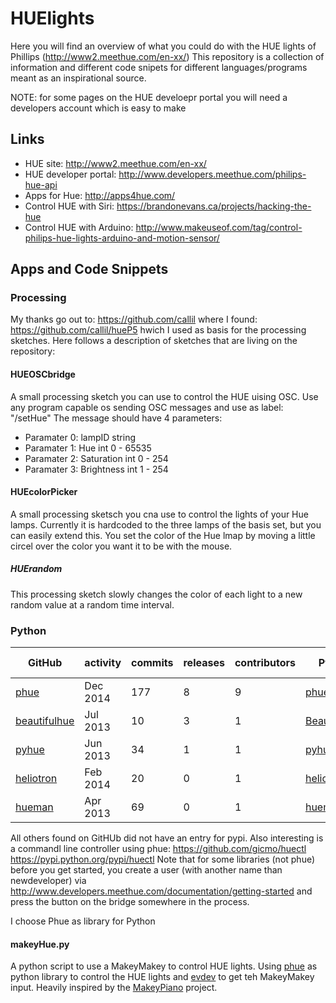 # HUElights

Here you will find an overview of what you could do with the HUE lights of Phillips (http://www2.meethue.com/en-xx/) 
This repository is a collection of information and different code snipets for different languages/programs meant as an inspirational source.

NOTE: for some pages on the HUE develoepr portal you will need a developers account which is easy to make

## Links

* HUE site: http://www2.meethue.com/en-xx/
* HUE developer portal: http://www.developers.meethue.com/philips-hue-api
* Apps for Hue: http://apps4hue.com/
* Control HUE with Siri: https://brandonevans.ca/projects/hacking-the-hue
* Control HUE with Arduino: http://www.makeuseof.com/tag/control-philips-hue-lights-arduino-and-motion-sensor/

## Apps and Code Snippets

### Processing

My thanks go out to: https://github.com/callil where I found: https://github.com/callil/hueP5 hwich I used as basis for the processing sketches. Here follows a description of sketches that are living on the repository:

#### HUEOSCbridge

A small processing sketch you can use to control the HUE uising OSC.
Use any program capable os sending OSC messages and use as label: "/setHue"
The message should have 4 parameters:

* Paramater 0: lampID string
* Paramater 1: Hue  int 0 - 65535
* Paramater 2: Saturation int 0 - 254
* Paramater 3: Brightness int 1 - 254

#### HUEcolorPicker

A small processing sketsch you cna use to control the lights of your Hue lamps. Currently it is hardcoded to the three lamps of the basis set, but you can easily extend this. You set the color of the Hue lmap by moving a little circel over the color you want it to be with the mouse.

##### HUErandom

This processing sketch slowly changes the color of each light to a new random value at a random time interval.


### Python

| **GitHub** | **activity** | **commits** | **releases** | **contributors** | **Python** | **Groups** | **Schedules** |**Python 3** | **pip** | **pip3** | **easy_install** | **easy_install3** |
|---|---|---|---|---|---|---|---|---|---|---|---|---|
| [phue](https://github.com/studioimaginaire/phue) | Dec 2014 | 177 | 8 | 9 | [phue](https://pypi.python.org/pypi/phue) | yes | yes | yes | yes | yes | yes | yes |
| [beautifulhue](https://github.com/allanbunch/beautifulhue) | Jul 2013 | 10 | 3 | 1 | [BeautifulHue](https://pypi.python.org/pypi/BeautifulHue) | yes | yes | [issue](https://github.com/allanbunch/beautifulhue/issues/8) | yes | yes | yes | yes |
| [pyhue](https://github.com/aleroddepaz/pyhue) | Jun 2013 | 34 | 1 | 1 | [pyhue](https://pypi.python.org/pypi/pyhue) |yes | yes | no | yes | yes | yes | yes |
| [heliotron](https://github.com/briancline/heliotron) | Feb 2014 | 20 | 0 | 1 | [heliotron](https://pypi.python.org/pypi/heliotron) | no | no | no | no | no | no | no |
| [hueman](https://github.com/wrboyce/hueman) | Apr 2013 | 69 | 0 | 1 | [hueman](https://pypi.python.org/pypi/hueman) | yes | no | no | no | no | no | no |

All others found on GitHUb did not have an entry for pypi. Also interesting is a commandl line controller using phue: https://github.com/gicmo/huectl https://pypi.python.org/pypi/huectl Note that for some libraries (not phue) before you get started, you create a user (with another name than newdeveloper) via http://www.developers.meethue.com/documentation/getting-started and press the button on the bridge somewhere in the process.

I choose Phue as library for Python

#### makeyHue.py

A python script to use a MakeyMakey to control HUE lights. Using [phue](https://github.com/studioimaginaire/phue) as python library to control the HUE lights and [evdev](https://python-evdev.readthedocs.io/en/latest/) to get teh MakeyMakey input. Heavily inspired by the [MakeyPiano](https://github.com/merose/MakeyPiano) project.

